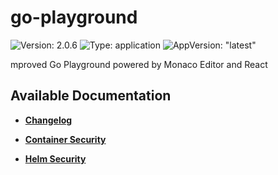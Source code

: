 # go-playground

![Version: 2.0.6](https://img.shields.io/badge/Version-2.0.6-informational?style=flat-square) ![Type: application](https://img.shields.io/badge/Type-application-informational?style=flat-square) ![AppVersion: "latest"](https://img.shields.io/badge/AppVersion-"latest"-informational?style=flat-square)

mproved Go Playground powered by Monaco Editor and React

## Available Documentation

- [**Changelog**](CHANGELOG)

- [**Container Security**](container-security)

- [**Helm Security**](helm-security)

